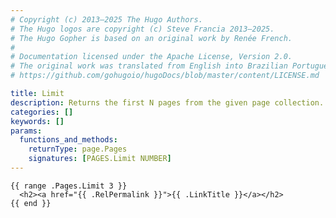 ```yaml
---
# Copyright (c) 2013–2025 The Hugo Authors.
# The Hugo logos are copyright (c) Steve Francia 2013–2025.
# The Hugo Gopher is based on an original work by Renée French.
#
# Documentation licensed under the Apache License, Version 2.0.
# The original work was translated from English into Brazilian Portuguese.
# https://github.com/gohugoio/hugoDocs/blob/master/content/LICENSE.md

title: Limit
description: Returns the first N pages from the given page collection.
categories: []
keywords: []
params:
  functions_and_methods:
    returnType: page.Pages
    signatures: [PAGES.Limit NUMBER]
---
```


```go-html-template
{{ range .Pages.Limit 3 }}
  <h2><a href="{{ .RelPermalink }}">{{ .LinkTitle }}</a></h2>
{{ end }}
```
